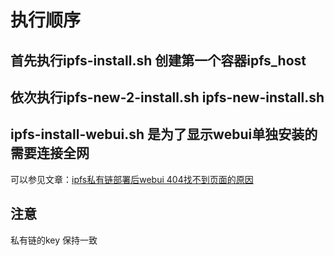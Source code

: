 # 执行顺序

## 首先执行ipfs-install.sh 创建第一个容器ipfs_host

## 依次执行ipfs-new-2-install.sh  ipfs-new-install.sh

## ipfs-install-webui.sh 是为了显示webui单独安装的需要连接全网

可以参见文章：[ipfs私有链部署后webui 404找不到页面的原因](https://blog.csdn.net/wxb880114/article/details/88875612)

## 注意
私有链的key 保持一致
